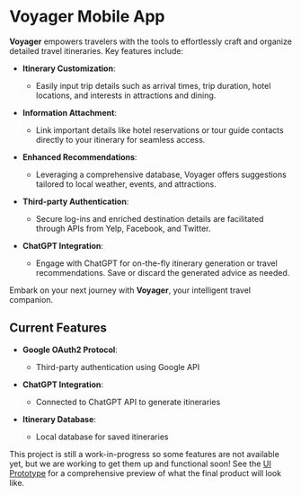 # Voyager Mobile App

**Voyager** empowers travelers with the tools to effortlessly craft and organize detailed travel itineraries. Key features include:

- **Itinerary Customization**: 
  - Easily input trip details such as arrival times, trip duration, hotel locations, and interests in attractions and dining.
  
- **Information Attachment**: 
  - Link important details like hotel reservations or tour guide contacts directly to your itinerary for seamless access.
  
- **Enhanced Recommendations**: 
  - Leveraging a comprehensive database, Voyager offers suggestions tailored to local weather, events, and attractions.
  
- **Third-party Authentication**: 
  - Secure log-ins and enriched destination details are facilitated through APIs from Yelp, Facebook, and Twitter.
  
- **ChatGPT Integration**: 
  - Engage with ChatGPT for on-the-fly itinerary generation or travel recommendations. Save or discard the generated advice as needed.

Embark on your next journey with **Voyager**, your intelligent travel companion.

## Current Features
- **Google OAuth2 Protocol**:
  - Third-party authentication using Google API
    
- **ChatGPT Integration**:
  - Connected to ChatGPT API to generate itineraries
    
- **Itinerary Database**:
  - Local database for saved itineraries

This project is still a work-in-progress so some features are not available yet, but we are working to get them up and functional soon! See the [UI Prototype](https://www.figma.com/proto/rKVSw2WUCjljTbcPHD2WTN/Voyager-UI?node-id=1-2&starting-point-node-id=1%3A2&scaling=scale-down&mode=design&t=kViAppsxL0viuSsR-1) for a comprehensive preview of what the final product will look like.

